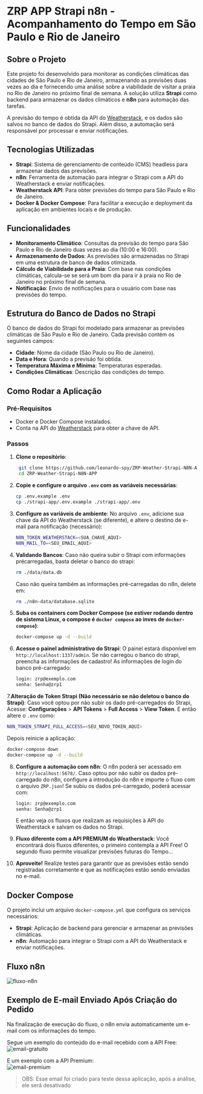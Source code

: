 # ZRP APP Strapi n8n - Acompanhamento do Tempo em São Paulo e Rio de Janeiro

## Sobre o Projeto

Este projeto foi desenvolvido para monitorar as condições climáticas das cidades de São Paulo e Rio de Janeiro, armazenando as previsões duas vezes ao dia e fornecendo uma análise sobre a viabilidade de visitar a praia no Rio de Janeiro no próximo final de semana. A solução utiliza **Strapi** como backend para armazenar os dados climáticos e **n8n** para automação das tarefas.

A previsão do tempo é obtida da API do [Weatherstack](https://weatherstack.com/), e os dados são salvos no banco de dados do Strapi. Além disso, a automação será responsável por processar e enviar notificações.

## Tecnologias Utilizadas

- **Strapi**: Sistema de gerenciamento de conteúdo (CMS) headless para armazenar dados das previsões.
- **n8n**: Ferramenta de automação para integrar o Strapi com a API do Weatherstack e enviar notificações.
- **Weatherstack API**: Para obter previsões do tempo para São Paulo e Rio de Janeiro.
- **Docker & Docker Compose**: Para facilitar a execução e deployment da aplicação em ambientes locais e de produção.

## Funcionalidades

- **Monitoramento Climático**: Consultas da previsão do tempo para São Paulo e Rio de Janeiro duas vezes ao dia (10:00 e 16:00).
- **Armazenamento de Dados**: As previsões são armazenadas no Strapi em uma estrutura de banco de dados otimizada.
- **Cálculo de Viabilidade para a Praia**: Com base nas condições climáticas, calcula-se se será um bom dia para ir à praia no Rio de Janeiro no próximo final de semana.
- **Notificação**: Envio de notificações para o usuário com base nas previsões do tempo.

## Estrutura do Banco de Dados no Strapi

O banco de dados do Strapi foi modelado para armazenar as previsões climáticas de São Paulo e Rio de Janeiro. Cada previsão contém os seguintes campos:

- **Cidade**: Nome da cidade (São Paulo ou Rio de Janeiro).
- **Data e Hora**: Quando a previsão foi obtida.
- **Temperatura Máxima e Mínima**: Temperaturas esperadas.
- **Condições Climáticas**: Descrição das condições do tempo.

## Como Rodar a Aplicação

### Pré-Requisitos

- Docker e Docker Compose instalados.
- Conta na API do [Weatherstack](https://weatherstack.com/) para obter a chave de API.

### Passos

1. **Clone o repositório**:
   ```bash
    git clone https://github.com/leonardo-spy/ZRP-Weather-Strapi-N8N-APP.git
    cd ZRP-Weather-Strapi-N8N-APP
    ```
2. **Copie e configure o arquivo `.env` com as variáveis necessárias**:  
    ```bash
    cp .env.example .env
    cp ./strapi-app/.env.example ./strapi-app/.env
    ```

3. **Configure as variáveis de ambiente**:
   No arquivo `.env`, adicione sua chave da API do Weatherstack (se diferente), e altere o destino de e-mail para notificação (necessário):
   ```bash
   N8N_TOKEN_WEATHERSTACK=<SUA_CHAVE_AQUI>
   N8N_MAIL_TO=<SEU_EMAIL_AQUI>
   ```

4. **Validando Bancos**:
   Caso não queira subir o Strapi com informações précarregadas, basta deletar o banco do strapi:
   ```bash
   rm ./data/data.db
   ```
   Caso não queira também as informações pré-carregadas do n8n, delete em:
   ```bash
   rm ./n8n-data/database.sqlite
   ```

5. **Suba os containers com Docker Compose (se estiver rodando dentro de sistema Linux, o compose é `docker compose` ao inves de `docker-compose`)**:
   ```bash
   docker-compose up -d --build
   ```

6. **Acesse o painel administrativo do Strapi**:
   O painel estará disponível em `http://localhost:1337/admin`. Se não carregou o banco do strapi, preencha as informações de cadastro! As informações de login do banco pré-carregado:
   ```bash
   login: zrp@exemplo.com
   senha: Senha@zrp1
   ```

7.**Alteração de Token Strapi (Não necessário se não deletou o banco do Strapi)**:
   Caso você optou por não subir os dado pré-carregados do Strapi, Acesse: **Configurações** > **API Tokens** > **Full Access** > **View Token**. E então altere o `.env` como:
   ```bash
   N8N_TOKEN_STRAPI_FULL_ACCESS=<SEU_NOVO_TOKEN_AQUI>
   ```
   Depois reinicie a aplicação:
   ```bash
   docker-compose down
   docker-compose up -d --build
   ```

8. **Configure a automação com n8n**:
   O n8n poderá ser acessado em `http://localhost:5678/`. Caso optou por não subir os dados pré-carregado do n8n, configure a introdução do n8n e importe o fluxo com o arquivo `ZRP.json`! Se subiu os dados pré-carregado, poderá acessar com:
   ```bash
   login: zrp@exemplo.com
   senha: Senha@zrp1
   ```
   E então veja os fluxos que realizam as requisições à API do Weatherstack e salvam os dados no Strapi.

9. **Fluxo diferente com a API PREMIUM do Weatherstack**:
   Você encontrará dois fluxos diferentes, o primeiro contempla a API Free! O segundo fluxo permite visualizar previsões futuras do Tempo...

10. **Aproveite!**
   Realize testes para garantir que as previsões estão sendo registradas corretamente e que as notificações estão sendo enviadas no e-mail.

## Docker Compose

O projeto inclui um arquivo `docker-compose.yml` que configura os serviços necessários:

- **Strapi**: Aplicação de backend para gerenciar e armazenar as previsões climáticas.
- **n8n**: Automação para integrar o Strapi com a API do Weatherstack e enviar notificações.

## Fluxo n8n
![fluxo-n8n](https://github.com/user-attachments/assets/84ac1222-d173-48a8-b4a8-62021c99ffe7)

## Exemplo de E-mail Enviado Após Criação do Pedido

Na finalização de execução do fluxo, o n8n envia automaticamente um e-mail com os informações do tempo.

Segue um exemplo do conteúdo do e-mail recebido com a API Free:<br/>
![email-gratuito](https://github.com/user-attachments/assets/72dc4480-da9c-4539-af20-8defd1ad6aa2)

E um exemplo com a API Premium:<br/>
![email-premium](https://github.com/user-attachments/assets/66577934-1f3b-4fde-bfe3-aec931c6b92f)
>OBS: Esse email foi criado para teste dessa aplicação, após a análise, ele será desativado